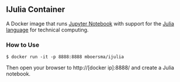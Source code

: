 ## IJulia Container

A Docker image that runs [Jupyter Notebook](http://jupyter.org/) with support for
the [Julia language](http://julialang.org/) for technical computing.

### How to Use

```console
$ docker run -it -p 8888:8888 mboersma/ijulia
```

Then open your browser to http://[docker ip]:8888/ and create a Julia notebook.
